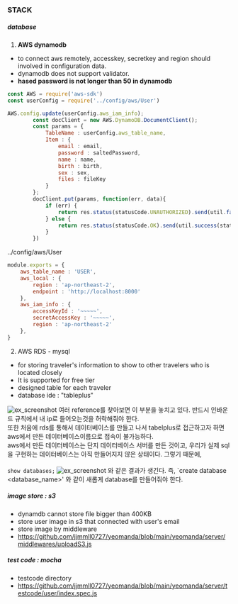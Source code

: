### STACK

##### database 
1. <strong>AWS dynamodb</strong>
- to connect aws remotely, accesskey, secretkey and region should involved in configuration data.
- dynamodb does not support validator.
- <strong>hased password is not longer than 50 in dynamodb</strong>

``` javascript
const AWS = require('aws-sdk')
const userConfig = require('../config/aws/User')

AWS.config.update(userConfig.aws_iam_info);
        const docClient = new AWS.DynamoDB.DocumentClient();
        const params = {
            TableName : userConfig.aws_table_name,
            Item : {
                email : email,
                password : saltedPassword,
                name : name,
                birth : birth,
                sex : sex,
                files : fileKey
            }
        };
        docClient.put(params, function(err, data){
            if (err) {
                return res.status(statusCode.UNAUTHORIZED).send(util.fail(statusCode.UNAUTHORIZED, responseMessage.SIGN_UP_FAIL))
            } else {
                return res.status(statusCode.OK).send(util.success(statusCode.OK, responseMessage.SIGN_UP_SUCCESS))
            }
        })
```

../config/aws/User

```javascript
module.exports = {
    aws_table_name : 'USER',
    aws_local : {
        region : 'ap-northeast-2',
        endpoint : 'http://localhost:8000'  
    },
    aws_iam_info : {
        accessKeyId : '~~~~~',
        secretAccessKey : '~~~~~',
        region : 'ap-northeast-2'
    },
}
```

2. AWS RDS - mysql
- for storing traveler's information to show to other travelers who is located closely
- It is supported for free tier
- designed table for each traveler
- database ide : "tableplus"

![ex_screenshot](./img/inbound.png)
여러 reference를 찾아보면 이 부분을 놓치고 있다. 반드시 인바운드 규칙에서 내 ip로 들어오는것을 허락해줘야 한다. <br>
또한 처음에 rds를 통해서 데이터베이스를 만들고 나서 tabelplus로 접근하고자 하면 aws에서 만든 데이터베이스이름으로 접속이 불가능하다. <br>
aws에서 만든 데이터베이스는 단지 데이터베이스 서버를 만든 것이고, 우리가 실제 sql을 구현하는 데이터베이스는 아직 만들어지지 않은 상태이다. 그렇기 때문에, <br><br>
`show databases;` 
![ex_screenshot](./img/showdatabases.png) 
와 같은 결과가 생긴다. 즉, `create database <database_name>' 와 같이 새롭게 database를 만들어줘야 한다. 

##### image store : s3 
- dynamdb cannot store file bigger than 400KB
- store user image in s3 that connected with user's email
- store image by middleware
- <https://github.com/jjmmll0727/yeomanda/blob/main/yeomanda/server/middlewares/uploadS3.js>


##### test code : mocha
- testcode directory
- <https://github.com/jjmmll0727/yeomanda/blob/main/yeomanda/server/testcode/user/index.spec.js>
